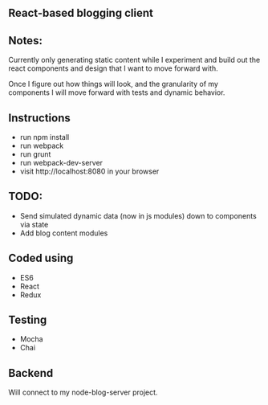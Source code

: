 ## React-based blogging client

## Notes:
Currently only generating static content while I experiment and build out the
react components and design that I want to move forward with.

Once I figure out how things will look, and the granularity of my components
I will move forward with tests and dynamic behavior.

## Instructions
- run npm install
- run webpack
- run grunt
- run webpack-dev-server
- visit http://localhost:8080 in your browser

## TODO:
- Send simulated dynamic data (now in js modules) down to components via state
- Add blog content modules

## Coded using
- ES6
- React
- Redux

## Testing
- Mocha
- Chai

## Backend
Will connect to my node-blog-server project.
